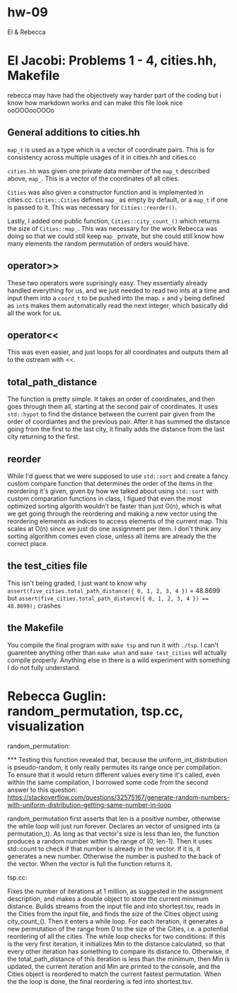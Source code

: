 # hw-09
El &amp; Rebecca

El Jacobi: Problems 1 - 4, cities.hh, Makefile
=========================

rebecca may have had the objectively way harder part of the coding but i know how markdown works and can make this file look nice ooOOOooOOOo

## General additions to cities.hh

`map_t` is used as a type which is a vector of coordinate pairs. This is for consistency across multiple usages of it in cities.hh and cities.cc

`cities.hh` was given one private data member of the `map_t` described above, `map_`. This is a vector of the coordinates of all cities.

`Cities` was also given a constructor function and is implemented in cities.cc. `Cities::Cities` defines `map_` as empty by default, or a `map_t` if one is passed to it. This was necessary for `Cities::reorder()`.

Lastly, I added one public function, `Cities::city_count_()` which returns the size of `Cities::map_`. This was necessary for the work Rebecca was doing so that we could still keep `map_` private, but she could still know how many elements the random permutation of orders would have.

## operator>>

These two operators were suprisingly easy. They essentially already handled everything for us, and we just needed to read two ints at a time and input them into a `coord_t` to be pushed into the map. `x` and `y` being defined as `int`s makes them automatically read the next integer, which basically did all the work for us.

## operator<<

This was even easier, and just loops for all coordinates and outputs them all to the ostream with <<.

## total_path_distance

The function is pretty simple. It takes an order of coordinates, and then goes through them all, starting at the second pair of coordinates. It uses `std::hypot` to find the distance between the current pair given from the order of coordiantes and the previous pair. After it has summed the distance going from the first to the last city, it finally adds the distance from the last city returning to the first.

## reorder

While I'd guess that we were supposed to use `std::sort` and create a fancy custom compare function that determines the order of the items in the reordering it's given, given by how we talked about using `std::sort` with custom comparation functions in class, I figued that even the most optimized sorting algorith wouldn't be faster than just O(n), which is what we get going through the reordering and making a new vector using the reordering elements as indices to access elements of the current map. This scales at O(n) since we just do one assignment per item. I don't think any sorting algorithm comes even close, unless all items are already the the correct place.

## the test_cities file

This isn't being graded, I just want to know why `assert(five_cities.total_path_distance({ 0, 1, 2, 3, 4 })` = 48.8699 but `assert(five_cities.total_path_distance({ 0, 1, 2, 3, 4 }) == 48.8699);` crashes

## the Makefile

You compile the final program with `make tsp` and run it with `./tsp`. I can't guarentee anything other than `make what` and `make test_cities` will actually compile properly. Anything else in there is a wild experiment with something I do not fully understand.

Rebecca Guglin: random_permutation, tsp.cc, visualization
=========================================================

random_permutation:

*** Testing this function revealed that, because the uniform_int_distribution is pseudo-random, it only really permutes its range once per compilation. To ensure that it would return different values every time it's called, even within the same compilation, I borrowed some code from the second answer to this question: https://stackoverflow.com/questions/32575167/generate-random-numbers-with-uniform-distribution-getting-same-number-in-loop 

random_permutation first asserts that len is a positive number, otherwise the while loop will just run forever. Declares an vector of unsigned ints (a permutation_t). As long as that vector's size is less than len, the function produces a random number within the range of (0, len-1]. Then it uses std::count to check if that number is already in the vector. If it is, it generates a new number. Otherwise the number is pushed to the back of the vector. When the vector is full the function returns it. 

tsp.cc:

Fixes the number of iterations at 1 million, as suggested in the assignment description, and makes a double object to store the current minimum distance. Builds streams from the input file and into shortest.tsv, reads in the Cities from the input file, and finds the size of the Cities object using city_count_().
Then it enters a while loop. For each iteration, it generates a new permutation of the range from 0 to the size of the Cities, i.e. a potential reordering of all the cities. The while loop checks for two conditions:
If this is the very first iteration, it initializes Min to the distance calculated, so that every other iteration has something to compare its distance to.
Otherwise, if the total_path_distance of this iteration is less than the minimum, then Min is updated, the current iteration and Min are printed to the console, and the Cities object is reordered to match the current fastest permutation. When the the loop is done, the final reordering is fed into shortest.tsv. 
